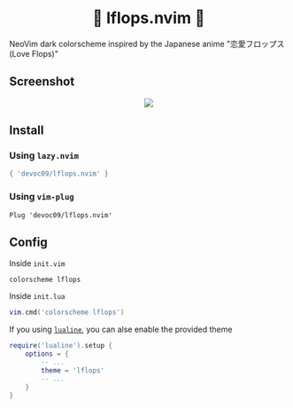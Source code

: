<div align="center">
    <h1>🍌 lflops.nvim 👺</h1>
</div>


NeoVim dark colorscheme inspired by the Japanese anime "恋愛フロップス (Love Flops)"

## Screenshot
<div align="center">
    <img src="https://github.com/user-attachments/assets/c688d436-d10d-4ae6-b5c7-7114428458e4")
" />
</div>


## Install
### Using `lazy.nvim`
```lua
{ 'devoc09/lflops.nvim' }
```

### Using `vim-plug`
```vim
Plug 'devoc09/lflops.nvim'
```

## Config
Inside `init.vim`
```vim
colorscheme lflops
```

Inside `init.lua`
```lua
vim.cmd('colorscheme lflops')
```

If you using [`lualine`](https://github.com/nvim-lualine/lualine.nvim), you can alse enable the provided theme
```lua
require('lualine').setup {
    options = {
        -- ...
        theme = 'lflops'
        -- ...
    }
}
```
